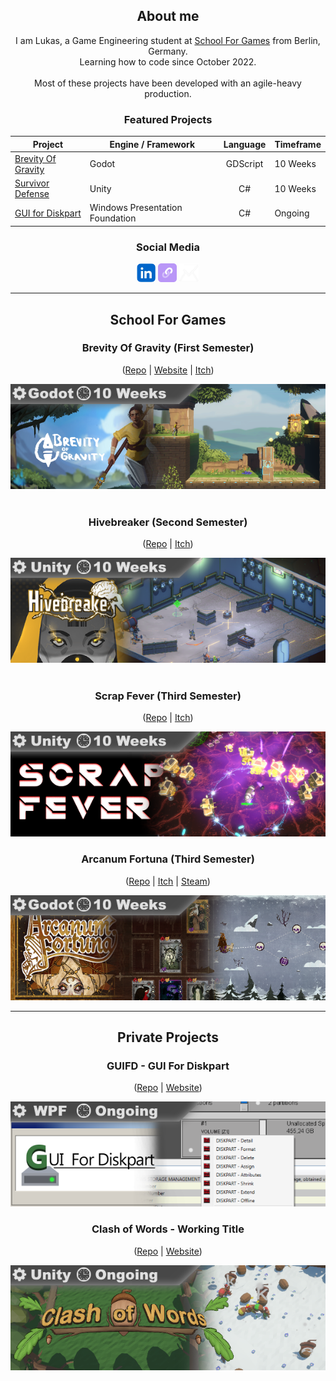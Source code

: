 <div align="center">

  <h2>About me</h2>
  
  <p>
    I am Lukas, a Game Engineering student at <a href="https://www.school4games.net">School For Games</a> from Berlin, Germany. <br />
    Learning how to code since October 2022.<br /><br />
    Most of these projects have been developed with an agile-heavy production.<br />

<h3>Featured Projects</h3>

| Project | Engine / Framework | Language | Timeframe |
| --- | --- | :---: | --- |
| [Brevity Of Gravity](https://github.com/LumiToad/BrevityOfGravity) | Godot | GDScript | 10 Weeks |
| [Survivor Defense](https://github.com/LumiToad/WorkingTitle-SurvivorDefense) | Unity | C# | 10 Weeks |
| [GUI for Diskpart](https://github.com/LumiToad/GUIForDiskpart) | Windows Presentation Foundation | C# | Ongoing |
    
<h3>Social Media</h3>
    <a href="https://www.linkedin.com/in/lukas-schmidt-93b532256/"><img src="https://github.com/LumiToad/LumiToad/blob/main/img/icons/linkedin.webp" alt="LinkedIn" width="30" height="30"/></a>
    <a href="https://lnk.bio/LumiToad"><img src="https://github.com/LumiToad/LumiToad/blob/main/img/icons/link_bio.png" alt="LinkBio" width="30" height="30" /></a>
    <a href="mailto:Lukas-Schmidt1996@hotmail.com"><img src="https://github.com/LumiToad/LumiToad/blob/main/img/icons/email.png" alt="LinkBio" width="33" height="30" /></a>
  </p>
  
  <hr />
  <h2>School For Games</h2>

  <h3>Brevity Of Gravity (First Semester)</h3>
  <a name="brevity_anchor"></a>
  <p>
      (<a href="https://github.com/LumiToad/BrevityOfGravity">Repo</a> | 
      <a href="https://brevity-of-gravity.school4games.net/">Website</a> | 
      <a href="https://s4g.itch.io/brevity-of-gravity">Itch</a>)
  </p>
  <a href="https://github.com/LumiToad/BrevityOfGravity">
    <img src="https://github.com/LumiToad/LumiToad/blob/main/img/banner/github_brevity_banner.png" />
  </a><br /><br />

  <h3>Hivebreaker (Second Semester)</h3>
  <p>
      (<a href="https://github.com/LumiToad/Hivebreaker">Repo</a> | 
      <a href="https://s4g.itch.io/hivebreaker">Itch</a>)
  </p>
  <a href="https://github.com/LumiToad/Hivebreaker">
    <img src="https://github.com/LumiToad/LumiToad/blob/main/img/banner/github_hivebreaker_banner.png" />
  </a><br /><br />

  <h3>Scrap Fever (Third Semester)</h3>
  <p>
      (<a href="https://github.com/LumiToad/WorkingTitle-SurvivorDefense">Repo</a> | 
      <a href="https://s4g.itch.io/scrap-fever">Itch</a>)
  </p>
  <a href="https://github.com/LumiToad/WorkingTitle-SurvivorDefense">
    <img src="https://github.com/LumiToad/LumiToad/blob/main/img/banner/github_scrap_banner.png" />
  </a>

  <h3>Arcanum Fortuna (Third Semester)</h3>
  <p>
      (<a href="https://github.com/LumiToad/ArcanumFortuna">Repo</a> | 
      <a href="https://s4g.itch.io/arcanum-fortuna">Itch</a> | 
      <a href="https://store.steampowered.com/app/2852690/Arcanum_Fortuna/">Steam</a>)
  </p>
  <a href="https://github.com/LumiToad/ArcanumFortuna">
    <img src="https://github.com/LumiToad/LumiToad/blob/main/img/banner/github_arcanum_banner.png" />
  </a>

  <hr />
  
  <h2>Private Projects</h2>

  <h3>GUIFD - GUI For Diskpart</h3>
  <p>
      (<a href="https://github.com/LumiToad/GUIForDiskpart">Repo</a> | 
      <a href="#">Website</a>)
  </p>
  <a href="https://github.com/LumiToad/GUIForDiskpart">
    <img src="https://github.com/LumiToad/LumiToad/blob/main/img/banner/github_gui_banner.png" />
  </a>
  
  <h3>Clash of Words - Working Title</h3>
  <p>
      (<a href="https://github.com/LumiToad/ClashOfWords">Repo</a> | 
      <a href="#">Website</a>)
  </p>
  <a href="https://github.com/LumiToad/ClashOfWords">
    <img src="https://github.com/LumiToad/LumiToad/blob/main/img/banner/github_cow_banner.png" />
  </a>
  
</div>
